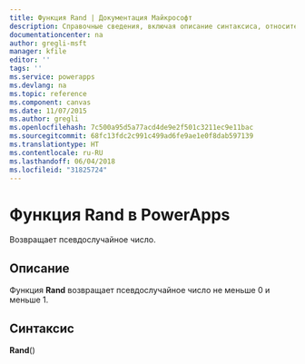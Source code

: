 ```yaml
---
title: Функция Rand | Документация Майкрософт
description: Справочные сведения, включая описание синтаксиса, относительно функции Rand в PowerApps
documentationcenter: na
author: gregli-msft
manager: kfile
editor: ''
tags: ''
ms.service: powerapps
ms.devlang: na
ms.topic: reference
ms.component: canvas
ms.date: 11/07/2015
ms.author: gregli
ms.openlocfilehash: 7c500a95d5a77acd4de9e2f501c3211ec9e11bac
ms.sourcegitcommit: 68fc13fdc2c991c499ad6fe9ae1e0f8dab597139
ms.translationtype: HT
ms.contentlocale: ru-RU
ms.lasthandoff: 06/04/2018
ms.locfileid: "31825724"
---
```

# <a name="rand-function-in-powerapps"></a>Функция Rand в PowerApps
Возвращает псевдослучайное число.

## <a name="description"></a>Описание
Функция **Rand** возвращает псевдослучайное число не меньше 0 и меньше 1.

## <a name="syntax"></a>Синтаксис
**Rand**()

